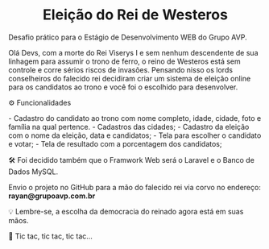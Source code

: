 <h1 align="center"> Eleição do Rei de Westeros </h1>
Desafio prático para o Estágio de Desenvolvimento WEB do Grupo AVP.

Olá Devs, com a morte do Rei Viserys I e sem nenhum descendente de sua linhagem para assumir o trono de ferro, o reino de Westeros está sem controle e corre sérios riscos de invasões. Pensando nisso os lords conselheiros do falecido rei decidiram criar um sistema de eleição online para os candidatos ao trono e você foi o escolhido para desenvolver.
<p>⚙️ Funcionalidades</p>
- Cadastro do candidato ao trono com nome completo, idade, cidade, foto e família na qual pertence.
- Cadastros das cidades;
- Cadastro da eleição com o nome da eleição, data e candidatos;
- Tela para escolher o candidato e votar;
- Tela de resultado com a porcentagem dos candidatos;

<p>🛠 Foi decidido também que o Framwork Web será o Laravel e o Banco de Dados MySQL.</p>
<p>Envio o projeto no GitHub para a mão do falecido rei via corvo no endereço: <b>rayan@grupoavp.com.br</b></p>

<p>💡 Lembre-se, a escolha da democracia do reinado agora está em suas mãos.</p> 
<p>🧭 Tic tac, tic tac, tic tac... </p> 

